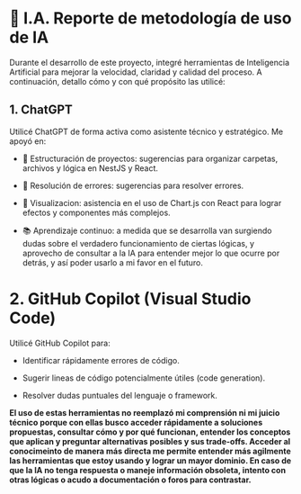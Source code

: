 # 🧠 I.A. Reporte de metodología de uso de IA

Durante el desarrollo de este proyecto, integré herramientas de Inteligencia Artificial para mejorar la velocidad, claridad y calidad del proceso. A continuación, detallo cómo y con qué propósito las utilicé:

## 1. ChatGPT

Utilicé ChatGPT de forma activa como asistente técnico y estratégico. Me apoyó en:

- 🧱 Estructuración de proyectos: sugerencias para organizar carpetas, archivos y lógica en NestJS y React.

- 🔧 Resolución de errores: sugerencias para resolver errores.

- 🎨 Visualizacion: asistencia en el uso de Chart.js con React para lograr efectos y componentes más complejos.

- 📚 Aprendizaje continuo: a medida que se desarrolla van surgiendo dudas sobre el verdadero funcionamiento de ciertas lógicas, y aprovecho de consultar a la IA para entender mejor lo que ocurre por detrás, y así poder usarlo a mi favor en el futuro.

# 2. GitHub Copilot (Visual Studio Code)

Utilicé GitHub Copilot para:

- Identificar rápidamente errores de código.

- Sugerir lineas de código potencialmente útiles (code generation).

- Resolver dudas puntuales del lenguaje o framework.


**El uso de estas herramientas no reemplazó mi comprensión ni mi juicio técnico porque con ellas busco acceder rápidamente a soluciones propuestas, consultar cómo y por qué funcionan, entender los conceptos que aplican y preguntar alternativas posibles y sus trade-offs. Acceder al conocimeinto de manera más directa me permite entender más agilmente las herramientas que estoy usando y lograr un mayor dominio. En caso de que la IA no tenga respuesta o maneje información obsoleta, intento con otras lógicas o acudo a documentación o foros para contrastar.**